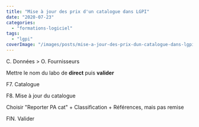 ```yaml
---
title: "Mise à jour des prix d'un catalogue dans LGPI"
date: "2020-07-23"
categories:
  - "formations-logiciel"
tags:
  - "lgpi"
coverImage: "/images/posts/mise-a-jour-des-prix-dun-catalogue-dans-lgpi.png"
---
```


C. Données > O. Fournisseurs

Mettre le nom du labo de **direct** puis **valider**

F7. Catalogue

F8. Mise à jour du catalogue

Choisir "Reporter PA cat" + Classification + Références, mais pas remise

FIN. Valider
